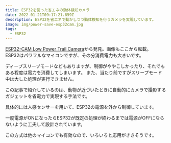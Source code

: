 ```yaml
---
title: ESP32を使った省エネの動体検知カメラ
date: 2022-01-21T09:17:21.859Z
description: ESP32を省エネで動かしつつ動体検知を行うカメラを実現しています。
image: img/power-save-esp32cam.jpg
tags:
  - ESP32
---
```

[ESP32-CAM Low Power Trail Camera](http://marksbench.com/electronics/esp32-cam-low-power-trail-camera/)から発見。画像もここから転載。
ESP32はパワフルなマイコンですが、その分消費電力も大きいです。

ディープスリープモードなどもありますが、制御がややこしかったり、それでもある程度は電力を消費してしまいます。
また、当たり前ですがスリープモード中は大した処理が実行できません。

この記事で紹介しているのは、動物が近づいたときに自動的にカメラで撮影するガジェットを省電力で実現する手法です。

具体的には人感センサーを用いて、ESP32の電源を外から制御しています。

一度電源がONになったらESP32が既定の処理が終わるまでは電源がOFFにならないように工夫して設計されています。

この方式は他のマイコンでも有効なので、いろいろと応用がききそうです。